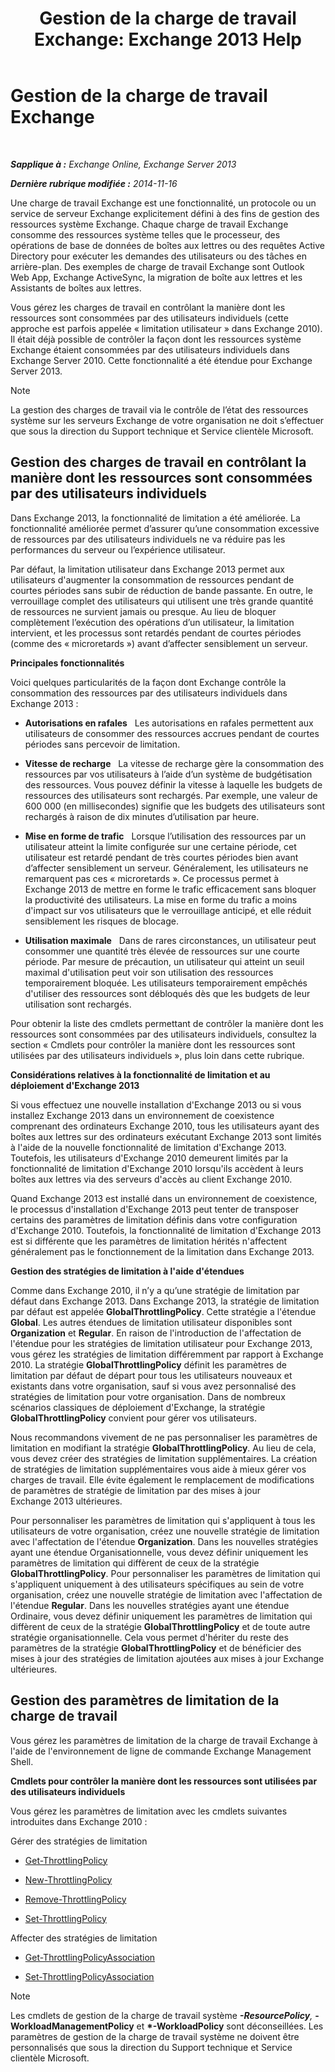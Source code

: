 ﻿---
title: 'Gestion de la charge de travail Exchange: Exchange 2013 Help'
TOCTitle: Gestion de la charge de travail Exchange
ms:assetid: 276740c4-bdb7-49f1-9470-ae6f2bfd65aa
ms:mtpsurl: https://technet.microsoft.com/fr-fr/library/JJ150503(v=EXCHG.150)
ms:contentKeyID: 50477691
ms.date: 04/24/2018
mtps_version: v=EXCHG.150
ms.translationtype: HT
---

# Gestion de la charge de travail Exchange

 

_**Sapplique à :** Exchange Online, Exchange Server 2013_

_**Dernière rubrique modifiée :** 2014-11-16_

Une charge de travail Exchange est une fonctionnalité, un protocole ou un service de serveur Exchange explicitement défini à des fins de gestion des ressources système Exchange. Chaque charge de travail Exchange consomme des ressources système telles que le processeur, des opérations de base de données de boîtes aux lettres ou des requêtes Active Directory pour exécuter les demandes des utilisateurs ou des tâches en arrière-plan. Des exemples de charge de travail Exchange sont Outlook Web App, Exchange ActiveSync, la migration de boîte aux lettres et les Assistants de boîtes aux lettres.

Vous gérez les charges de travail en contrôlant la manière dont les ressources sont consommées par des utilisateurs individuels (cette approche est parfois appelée « limitation utilisateur » dans Exchange 2010). Il était déjà possible de contrôler la façon dont les ressources système Exchange étaient consommées par des utilisateurs individuels dans Exchange Server 2010. Cette fonctionnalité a été étendue pour Exchange Server 2013.

> [!NOTE]
> La gestion des charges de travail via le contrôle de l’état des ressources système sur les serveurs Exchange de votre organisation ne doit s’effectuer que sous la direction du Support technique et Service clientèle Microsoft.


## Gestion des charges de travail en contrôlant la manière dont les ressources sont consommées par des utilisateurs individuels

Dans Exchange 2013, la fonctionnalité de limitation a été améliorée. La fonctionnalité améliorée permet d’assurer qu’une consommation excessive de ressources par des utilisateurs individuels ne va réduire pas les performances du serveur ou l’expérience utilisateur.

Par défaut, la limitation utilisateur dans Exchange 2013 permet aux utilisateurs d'augmenter la consommation de ressources pendant de courtes périodes sans subir de réduction de bande passante. En outre, le verrouillage complet des utilisateurs qui utilisent une très grande quantité de ressources ne survient jamais ou presque. Au lieu de bloquer complètement l’exécution des opérations d’un utilisateur, la limitation intervient, et les processus sont retardés pendant de courtes périodes (comme des « microretards ») avant d’affecter sensiblement un serveur.

**Principales fonctionnalités**

Voici quelques particularités de la façon dont Exchange contrôle la consommation des ressources par des utilisateurs individuels dans Exchange 2013 :

  - **Autorisations en rafales**   Les autorisations en rafales permettent aux utilisateurs de consommer des ressources accrues pendant de courtes périodes sans percevoir de limitation.

  - **Vitesse de recharge**   La vitesse de recharge gère la consommation des ressources par vos utilisateurs à l’aide d’un système de budgétisation des ressources. Vous pouvez définir la vitesse à laquelle les budgets de ressources des utilisateurs sont rechargés. Par exemple, une valeur de 600 000 (en millisecondes) signifie que les budgets des utilisateurs sont rechargés à raison de dix minutes d’utilisation par heure.

  - **Mise en forme de trafic**   Lorsque l’utilisation des ressources par un utilisateur atteint la limite configurée sur une certaine période, cet utilisateur est retardé pendant de très courtes périodes bien avant d’affecter sensiblement un serveur. Généralement, les utilisateurs ne remarquent pas ces « microretards ». Ce processus permet à Exchange 2013 de mettre en forme le trafic efficacement sans bloquer la productivité des utilisateurs. La mise en forme du trafic a moins d'impact sur vos utilisateurs que le verrouillage anticipé, et elle réduit sensiblement les risques de blocage.

  - **Utilisation maximale**   Dans de rares circonstances, un utilisateur peut consommer une quantité très élevée de ressources sur une courte période. Par mesure de précaution, un utilisateur qui atteint un seuil maximal d'utilisation peut voir son utilisation des ressources temporairement bloquée. Les utilisateurs temporairement empêchés d'utiliser des ressources sont débloqués dès que les budgets de leur utilisation sont rechargés.

Pour obtenir la liste des cmdlets permettant de contrôler la manière dont les ressources sont consommées par des utilisateurs individuels, consultez la section « Cmdlets pour contrôler la manière dont les ressources sont utilisées par des utilisateurs individuels », plus loin dans cette rubrique.

**Considérations relatives à la fonctionnalité de limitation et au déploiement d'Exchange 2013**

Si vous effectuez une nouvelle installation d'Exchange 2013 ou si vous installez Exchange 2013 dans un environnement de coexistence comprenant des ordinateurs Exchange 2010, tous les utilisateurs ayant des boîtes aux lettres sur des ordinateurs exécutant Exchange 2013 sont limités à l'aide de la nouvelle fonctionnalité de limitation d'Exchange 2013. Toutefois, les utilisateurs d'Exchange 2010 demeurent limités par la fonctionnalité de limitation d'Exchange 2010 lorsqu'ils accèdent à leurs boîtes aux lettres via des serveurs d'accès au client Exchange 2010.

Quand Exchange 2013 est installé dans un environnement de coexistence, le processus d'installation d'Exchange 2013 peut tenter de transposer certains des paramètres de limitation définis dans votre configuration d'Exchange 2010. Toutefois, la fonctionnalité de limitation d'Exchange 2013 est si différente que les paramètres de limitation hérités n'affectent généralement pas le fonctionnement de la limitation dans Exchange 2013.

**Gestion des stratégies de limitation à l'aide d'étendues**

Comme dans Exchange 2010, il n’y a qu’une stratégie de limitation par défaut dans Exchange 2013. Dans Exchange 2013, la stratégie de limitation par défaut est appelée **GlobalThrottlingPolicy**. Cette stratégie a l'étendue **Global**. Les autres étendues de limitation utilisateur disponibles sont **Organization** et **Regular**. En raison de l'introduction de l'affectation de l'étendue pour les stratégies de limitation utilisateur pour Exchange 2013, vous gérez les stratégies de limitation différemment par rapport à Exchange 2010. La stratégie **GlobalThrottlingPolicy** définit les paramètres de limitation par défaut de départ pour tous les utilisateurs nouveaux et existants dans votre organisation, sauf si vous avez personnalisé des stratégies de limitation pour votre organisation. Dans de nombreux scénarios classiques de déploiement d'Exchange, la stratégie **GlobalThrottlingPolicy** convient pour gérer vos utilisateurs.

Nous recommandons vivement de ne pas personnaliser les paramètres de limitation en modifiant la stratégie **GlobalThrottlingPolicy**. Au lieu de cela, vous devez créer des stratégies de limitation supplémentaires. La création de stratégies de limitation supplémentaires vous aide à mieux gérer vos charges de travail. Elle évite également le remplacement de modifications de paramètres de stratégie de limitation par des mises à jour Exchange 2013 ultérieures.

Pour personnaliser les paramètres de limitation qui s'appliquent à tous les utilisateurs de votre organisation, créez une nouvelle stratégie de limitation avec l'affectation de l'étendue **Organization**. Dans les nouvelles stratégies ayant une étendue Organisationnelle, vous devez définir uniquement les paramètres de limitation qui diffèrent de ceux de la stratégie **GlobalThrottlingPolicy**. Pour personnaliser les paramètres de limitation qui s'appliquent uniquement à des utilisateurs spécifiques au sein de votre organisation, créez une nouvelle stratégie de limitation avec l'affectation de l'étendue **Regular**. Dans les nouvelles stratégies ayant une étendue Ordinaire, vous devez définir uniquement les paramètres de limitation qui diffèrent de ceux de la stratégie **GlobalThrottlingPolicy** et de toute autre stratégie organisationnelle. Cela vous permet d'hériter du reste des paramètres de la stratégie **GlobalThrottlingPolicy** et de bénéficier des mises à jour des stratégies de limitation ajoutées aux mises à jour Exchange ultérieures.

## Gestion des paramètres de limitation de la charge de travail

Vous gérez les paramètres de limitation de la charge de travail Exchange à l'aide de l'environnement de ligne de commande Exchange Management Shell.

**Cmdlets pour contrôler la manière dont les ressources sont utilisées par des utilisateurs individuels**

Vous gérez les paramètres de limitation avec les cmdlets suivantes introduites dans Exchange 2010 :

Gérer des stratégies de limitation

  - [Get-ThrottlingPolicy](https://technet.microsoft.com/fr-fr/library/dd351264\(v=exchg.150\))

  - [New-ThrottlingPolicy](https://technet.microsoft.com/fr-fr/library/dd351045\(v=exchg.150\))

  - [Remove-ThrottlingPolicy](https://technet.microsoft.com/fr-fr/library/dd351178\(v=exchg.150\))

  - [Set-ThrottlingPolicy](https://technet.microsoft.com/fr-fr/library/dd298094\(v=exchg.150\))

Affecter des stratégies de limitation

  - [Get-ThrottlingPolicyAssociation](https://technet.microsoft.com/fr-fr/library/ff459241\(v=exchg.150\))

  - [Set-ThrottlingPolicyAssociation](https://technet.microsoft.com/fr-fr/library/ff459231\(v=exchg.150\))

> [!NOTE]
> Les cmdlets de gestion de la charge de travail système <strong>*-ResourcePolicy</strong>, <strong>*-WorkloadManagementPolicy</strong> et <strong>*-WorkloadPolicy</strong> sont déconseillées. Les paramètres de gestion de la charge de travail système ne doivent être personnalisés que sous la direction du Support technique et Service clientèle Microsoft.

